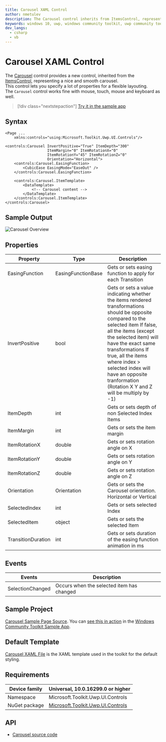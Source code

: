 ```yaml
---
title: Carousel XAML Control
author: nmetulev
description: The Carousel control inherits from ItemsControl, representing a nice and smooth carousel.
keywords: windows 10, uwp, windows community toolkit, uwp community toolkit, uwp toolkit, carousel, xaml control, xaml
dev_langs:
  - csharp
  - vb
---
```


# Carousel XAML Control 

The [Carousel](https://docs.microsoft.com/dotnet/api/microsoft.toolkit.uwp.ui.controls.carousel) control provides a new control, inherited from the [ItemsControl](https://docs.microsoft.com/uwp/api/Windows.UI.Xaml.Controls.ItemsControl), representing a nice and smooth carousel.  
This control lets you specify a lot of properties for a flexible layouting.  
The `Carousel` control works fine with mouse, touch, mouse and keyboard as well.

> [!div class="nextstepaction"]
> [Try it in the sample app](uwpct://Controls?sample=Carousel)

## Syntax

```xaml
<Page ...
    xmlns:controls="using:Microsoft.Toolkit.Uwp.UI.Controls"/>

<controls:Carousel InvertPositive="True" ItemDepth="300"
                   ItemMargin="0" ItemRotationX="0"
                   ItemRotationY="45" ItemRotationZ="0"
                   Orientation="Horizontal">
    <controls:Carousel.EasingFunction>
        <CubicEase EasingMode="EaseOut" />
    </controls:Carousel.EasingFunction>

    <controls:Carousel.ItemTemplate>
        <DataTemplate>
            <!-- Carousel content -->
        </DataTemplate>
    </controls:Carousel.ItemTemplate>
</controls:Carousel>
```

## Sample Output

![Carousel Overview](../resources/images/Controls/Carousel-Overview.gif)  

## Properties

| Property | Type | Description |
| -- | -- | -- |
| EasingFunction | EasingFunctionBase | Gets or sets easing function to apply for each Transition |
| InvertPositive | bool | Gets or sets a value indicating whether the items rendered transformations should be opposite compared to the selected item If false, all the items (except the selected item) will have the exact same transformations If true, all the items where index > selected index will have an opposite tranformation (Rotation X Y and Z will be multiply by -1) |
| ItemDepth | int | Gets or sets depth of non Selected Index Items |
| ItemMargin | int | Gets or sets the item margin |
| ItemRotationX | double | Gets or sets rotation angle on X |
| ItemRotationY | double | Gets or sets rotation angle on Y |
| ItemRotationZ | double | Gets or sets rotation angle on Z |
| Orientation | Orientation | Gets or sets the Carousel orientation. Horizontal or Vertical |
| SelectedIndex | int | Gets or sets selected Index |
| SelectedItem | object | Gets or sets the selected Item |
| TransitionDuration | int | Gets or sets duration of the easing function animation in ms |

## Events

| Events | Description |
| -- | -- |
| SelectionChanged | Occurs when the selected item has changed |

## Sample Project

[Carousel Sample Page Source](https://github.com/Microsoft/WindowsCommunityToolkit//tree/master/Microsoft.Toolkit.Uwp.SampleApp/SamplePages/Carousel). You can [see this in action](uwpct://Controls?sample=Carousel) in the [Windows Community Toolkit Sample App](https://aka.ms/uwptoolkitapp).

## Default Template

[Carousel XAML File](https://github.com/Microsoft/WindowsCommunityToolkit//blob/master/Microsoft.Toolkit.Uwp.UI.Controls/Carousel/Carousel.xaml) is the XAML template used in the toolkit for the default styling.

## Requirements

| Device family | Universal, 10.0.16299.0 or higher |
| -- | -- |
| Namespace | Microsoft.Toolkit.Uwp.UI.Controls |
| NuGet package | [Microsoft.Toolkit.Uwp.UI.Controls](https://www.nuget.org/packages/Microsoft.Toolkit.Uwp.UI.Controls/) |

## API

* [Carousel source code](https://github.com/Microsoft/WindowsCommunityToolkit//tree/master/Microsoft.Toolkit.Uwp.UI.Controls/Carousel)
